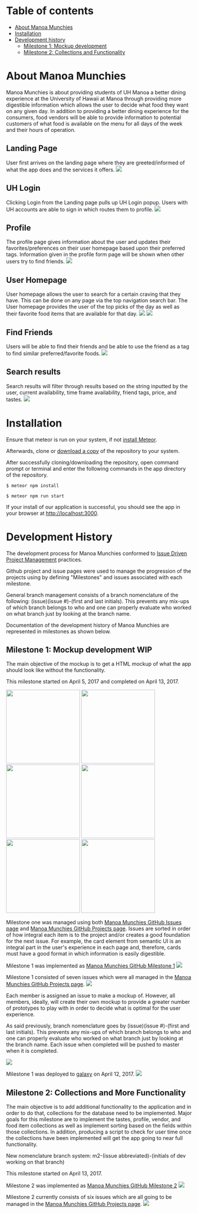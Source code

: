 # Table of contents

* [About Manoa Munchies](#about-manoa-munchies)
* [Installation](#installation)
* [Development history](#development-history)
  * [Milestone 1: Mockup development](#milestone-1-mockup-development-wip)
  * [Milestone 2: Collections and Functionality](#milestone-2-collections-and-functionality)

# About Manoa Munchies
Manoa Munchies is about providing students of UH Manoa a better dining experience at the University of Hawaii at Manoa through providing more digestible information which allows the user to decide what food they want on any given day. In addition to providing a better dining experience for the consumers, food vendors will be able to provide information to potential customers of what food is available on the menu for all days of the week and their hours of operation.

## Landing Page
User first arrives on the landing page where they are greeted/informed of what the app does and the services it offers.
![](doc/landing-page.PNG)

## UH Login
Clicking Login from the Landing page pulls up UH Login popup. Users with UH accounts are able to sign in which routes them to profile.
![](doc/cas-login.png)

## Profile
The profile page gives information about the user and updates their favorites/preferences on their user homepage based upon their preferred tags. Information given in the profile form page will be shown when other users try to find friends.
![](doc/edit-profile-page.png)

## User Homepage
User homepage allows the user to search for a certain craving that they have. This can be done on any page via the top navigation search bar. The User homepage provides the user of the top picks of the day as well as their favorite food items that are available for that day.
![](doc/user-home-page-1.png)
![](doc/user-home-page-2.png)

## Find Friends
Users will be able to find their friends and be able to use the friend as a tag to find similar preferred/favorite foods.
![](doc/find-friends-page.PNG)

## Search results
Search results will filter through results based on the string inputted by the user, current availability, time frame availability, friend tags, price, and tastes.
![](doc/your-feed-page.png)


# Installation

Ensure that meteor is run on your system, if not [install Meteor](https://www.meteor.com/install).

Afterwards, clone or [download a copy](https://github.com/tasteofmanoa/manoa-munchies/archive/master.zip)
of the repository to your system.

After successfully cloning/downloading the repository, open command prompt or terminal and enter the following commands in the app directory of the repository.

```
$ meteor npm install
```
```
$ meteor npm run start
```

If your install of our application is successful, you should see the app in your browser at [http://localhost:3000](http://localhost:3000).


# Development History

The development process for Manoa Munchies conformed to [Issue Driven Project Management](http://courses.ics.hawaii.edu/ics314s17/modules/project-management/) practices.


Github project and issue pages were used to manage the progression of the projects using by defining "Milestones" and issues associated with each milestone.

General branch management consists of a branch nomenclature of the following: (issue)(issue #)-(first and last initials). This prevents any mix-ups of which branch belongs to who and one can properly evaluate who worked on what branch just by looking at the branch name.

Documentation of the development history of Manoa Munchies are represented in milestones as shown below.

## Milestone 1: Mockup development WIP
The main objective of the mockup is to get a HTML mockup of what the app should look like without the functionality.

This milestone started on April 5, 2017 and completed on April 13, 2017.

<img width="200px" src="doc/landing-page.PNG"/>
<img width="200px" src="doc/cas-login.png"/>
<img width="200px" src="doc/edit-profile-page.png"/>
<img width="200px" src="doc/user-home-page-1.png"/>
<img width="200px" src="doc/find-friends-page.PNG"/>
<img width="200px" src="doc/your-feed-page.png"/>


Milestone one was managed using both [Manoa Munchies GitHub Issues page](https://github.com/tasteofmanoa/manoa-munchies/milestone/1) and [Manoa Munchies GitHub Projects page](https://github.com/tasteofmanoa/manoa-munchies/projects/1). Issues are sorted in order of how integral each item is to the project and/or creates a good foundation for the next issue. For example, the card element from semantic UI is an integral part in the user's experience in each page and, therefore, cards must have a good format in which information is easily digestible.

Milestone 1 was implemented as [Manoa Munchies GitHub Milestone 1](https://github.com/tasteofmanoa/manoa-munchies/milestone/1)
![](doc/m1-issues-page.PNG)

Milestone 1 consisted of seven issues which were all managed in the [Manoa Munchies GitHub Projects page](https://github.com/tasteofmanoa/manoa-munchies/projects/1).
![](doc/m1-project-page.PNG)

Each member is assigned an issue to make a mockup of. However, all members, ideally, will create their own mockup to provide a greater number of prototypes to play with in order to decide what is optimal for the user experience.

As said previously, branch nomenclature goes by (issue)(issue #)-(first and last initials). This prevents any mix-ups of which branch belongs to who and one can properly evaluate who worked on what branch just by looking at the branch name. Each issue when completed will be pushed to master when it is completed.

![](doc/m1-network-graph.PNG)

Milestone 1 was deployed to [galaxy](https://tasteofmanoa.meteorapp.com) on April 12, 2017.
![](doc/m1-deployment.png)

## Milestone 2: Collections and More Functionality
The main objective is to add additional functionality to the application and in order to do that, collections for the database need to be implemented. Major goals for this milestone are to implement the tastes, profile, vendor, and food item collections as well as implement sorting based on the fields within those collections. In addition, producing a script to check for user time once the collections have been implemented will get the app going to near full functionality.

New nomenclature branch system: m2-(issue abbreviated)-(initials of dev working on that branch)

This milestone started on April 13, 2017.

Milestone 2 was implemented as [Manoa Munchies GitHub Milestone 2](https://github.com/tasteofmanoa/manoa-munchies/milestone/2)
![](doc/m2-issues-page.PNG)

Milestone 2 currently consists of six issues which are all going to be managed in the [Manoa Munchies GitHub Projects page](https://github.com/tasteofmanoa/manoa-munchies/projects/2).
![](doc/m2-project-page.PNG)
